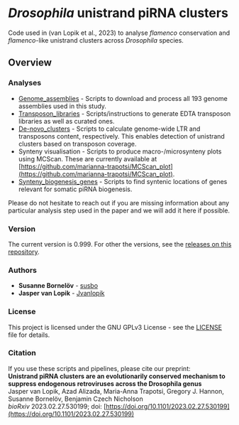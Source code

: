 # *Drosophila* unistrand piRNA clusters
Code used in (van Lopik et al., 2023) to analyse *flamenco* conservation and *flamenco*-like unistrand clusters across *Drosophila* species.

## Overview

### Analyses

* [Genome_assemblies](https://github.com/susbo/Uni-strand_clusters/tree/main/Genome_assemblies) - Scripts to download and process all 193 genome assemblies used in this study.
* [Transposon_libraries](https://github.com/susbo/Uni-strand_clusters/tree/main/Transposon_libraries) - Scripts/instructions to generate EDTA transposon libraries as well as curated ones.
* [De-novo_clusters](https://github.com/susbo/Uni-strand_clusters/tree/main/De-novo_clusters) - Scripts to calculate genome-wide LTR and transposons content, respectively. This enables detection of unistrand clusters based on transposon coverage.
* Synteny visualisation - Scripts to produce macro-/microsynteny plots using MCScan. These are currently available at [https://github.com/marianna-trapotsi/MCScan_plot](https://github.com/marianna-trapotsi/MCScan_plot).
* [Synteny_biogenesis_genes](https://github.com/susbo/Uni-strand_clusters/tree/main/Synteny_biogenesis_genes) - Scripts to find syntenic locations of genes relevant for somatic piRNA biogenesis.

Please do not hesitate to reach out if you are missing information about any particular analysis step used in the paper and we will add it here if possible.

### Version

The current version is 0.999. For other the versions, see the [releases on this repository](https://github.com/susbo/Uni-stand_clusters/releases). 

### Authors

* **Susanne Bornelöv** - [susbo](https://github.com/susbo)
* **Jasper van Lopik** - [Jvanlopik](https://github.com/JvanLopik)

### License

This project is licensed under the  GNU GPLv3 License - see the [LICENSE](LICENSE) file for details.

### Citation

If you use these scripts and pipelines, please cite our preprint:<br />
**Unistrand piRNA clusters are an evolutionarily conserved mechanism to suppress endogenous retroviruses across the Drosophila genus** <br />
Jasper van Lopik, Azad Alizada, Maria-Anna Trapotsi, Gregory J. Hannon, Susanne Bornelöv, Benjamin Czech Nicholson <br />
*bioRxiv* 2023.02.27.530199; doi: [https://doi.org/10.1101/2023.02.27.530199](https://doi.org/10.1101/2023.02.27.530199)
